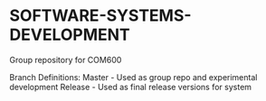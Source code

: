 # SOFTWARE-SYSTEMS-DEVELOPMENT
Group repository for COM600

Branch Definitions:
Master 	- Used as group repo and experimental development
Release - Used as final release versions for system